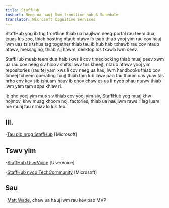 ```yaml
---
title: StaffHub
inshort: Neeg ua hauj lwm frontline hub & Schedule
translator: Microsoft Cognitive Services
---
```


StaffHub yog ib tug frontline thiab ua haujlwm neeg portal rau teem dua, txuas lus zoo, thiab hosting ntaub ntawv ib tsab thiab yooj yim rau cov hauj lwm uas tsis tshua tag together thiab tau ib hub hab txhawb rau cov ntaub ntawv, messaging, thiab sij hawm, desktop los txawb lwm ceev.

StaffHub muab teem dua haib (xws li cov timeclocking thiab muaj peev xwm ua rau cov neeg siv hloov shifts lawv tus kheej), ntaub ntawv yooj yim repositories (rau tej yam xws li cov neeg ua hauj lwm handbooks thiab cov txheej txheem operating txuj) thiab tam lub lawv pab tau thaum uas yuav tas nrho cov kev sib tshuam hauv ib qhov chaw es ua li nyob phau ntawv thiab lwm yam tam apps khiav ri. 

Ib qho yooj yim mus siv thiab cov yooj yim siv, StaffHub yog muaj khw nojmov, khw muag khoom noj, factories, thiab ua haujlwm raws li lag luam me muaj tau nrhiav lo lus teb.

III.
---------

-[Tau pib nrog StaffHub](https://support.office.com/en-us/article/getting-started-with-microsoft-staffhub-92e9480f-0a37-47d2-ac96-2d11ee5f0656)
    \[Microsoft\]


Tswv yim
---------

-[StaffHub UserVoice](https://staffhub.uservoice.com/forums/323718-general)
    \[UserVoice\]

-[StaffHub nyob TechCommunity](https://techcommunity.microsoft.com/t5/Microsoft-StaffHub/ct-p/StaffHub)
    \[Microsoft\]

Sau
---------

-[Matt Wade](https://www.linkedin.com/in/thatmattwade/), chaw ua hauj lwm rau kev pab MVP

